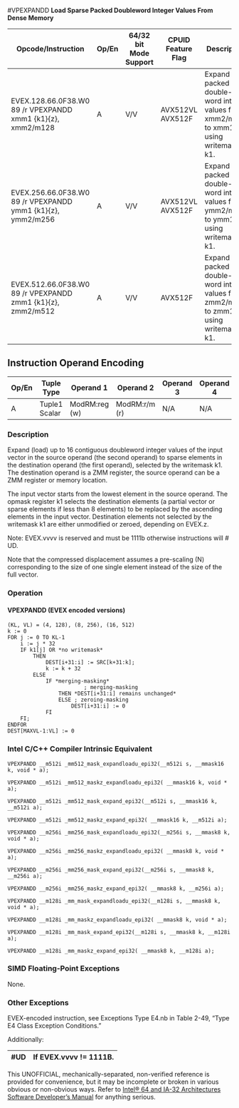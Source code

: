 #VPEXPANDD
**Load Sparse Packed Doubleword Integer Values From Dense Memory**

| Opcode/Instruction                                          | Op/En | 64/32 bit Mode Support | CPUID Feature Flag | Description                                                                         |
| ----------------------------------------------------------- | ----- | ---------------------- | ------------------ | ----------------------------------------------------------------------------------- |
| EVEX.128.66.0F38.W0 89 /r VPEXPANDD xmm1 {k1}{z}, xmm2/m128 | A     | V/V                    | AVX512VL AVX512F   | Expand packed double-word integer values from xmm2/m128 to xmm1 using writemask k1. |
| EVEX.256.66.0F38.W0 89 /r VPEXPANDD ymm1 {k1}{z}, ymm2/m256 | A     | V/V                    | AVX512VL AVX512F   | Expand packed double-word integer values from ymm2/m256 to ymm1 using writemask k1. |
| EVEX.512.66.0F38.W0 89 /r VPEXPANDD zmm1 {k1}{z}, zmm2/m512 | A     | V/V                    | AVX512F            | Expand packed double-word integer values from zmm2/m512 to zmm1 using writemask k1. |

## Instruction Operand Encoding

| Op/En | Tuple Type    | Operand 1     | Operand 2     | Operand 3 | Operand 4 |
| ----- | ------------- | ------------- | ------------- | --------- | --------- |
| A     | Tuple1 Scalar | ModRM:reg (w) | ModRM:r/m (r) | N/A       | N/A       |

### Description

Expand (load) up to 16 contiguous doubleword integer values of the input vector in the source operand (the second operand) to sparse elements in the destination operand (the first operand), selected by the writemask k1. The destination operand is a ZMM register, the source operand can be a ZMM register or memory location.

The input vector starts from the lowest element in the source operand. The opmask register k1 selects the destination elements (a partial vector or sparse elements if less than 8 elements) to be replaced by the ascending elements in the input vector. Destination elements not selected by the writemask k1 are either unmodified or zeroed, depending on EVEX.z.

Note: EVEX.vvvv is reserved and must be 1111b otherwise instructions will #​​​UD.

Note that the compressed displacement assumes a pre-scaling (N) corresponding to the size of one single element instead of the size of the full vector.

### Operation

#### VPEXPANDD (EVEX encoded versions)

```
(KL, VL) = (4, 128), (8, 256), (16, 512)
k := 0
FOR j := 0 TO KL-1
    i := j * 32
    IF k1[j] OR *no writemask*
        THEN
            DEST[i+31:i] := SRC[k+31:k];
            k := k + 32
        ELSE
            IF *merging-masking*
                        ; merging-masking
                THEN *DEST[i+31:i] remains unchanged*
                ELSE ; zeroing-masking
                    DEST[i+31:i] := 0
            FI
    FI;
ENDFOR
DEST[MAXVL-1:VL] := 0

```

### Intel C/C++ Compiler Intrinsic Equivalent

```
VPEXPANDD __m512i _mm512_mask_expandloadu_epi32(__m512i s, __mmask16 k, void * a);

```

```
VPEXPANDD __m512i _mm512_maskz_expandloadu_epi32( __mmask16 k, void * a);

```

```
VPEXPANDD __m512i _mm512_mask_expand_epi32(__m512i s, __mmask16 k, __m512i a);

```

```
VPEXPANDD __m512i _mm512_maskz_expand_epi32( __mmask16 k, __m512i a);

```

```
VPEXPANDD __m256i _mm256_mask_expandloadu_epi32(__m256i s, __mmask8 k, void * a);

```

```
VPEXPANDD __m256i _mm256_maskz_expandloadu_epi32( __mmask8 k, void * a);

```

```
VPEXPANDD __m256i _mm256_mask_expand_epi32(__m256i s, __mmask8 k, __m256i a);

```

```
VPEXPANDD __m256i _mm256_maskz_expand_epi32( __mmask8 k, __m256i a);

```

```
VPEXPANDD __m128i _mm_mask_expandloadu_epi32(__m128i s, __mmask8 k, void * a);

```

```
VPEXPANDD __m128i _mm_maskz_expandloadu_epi32( __mmask8 k, void * a);

```

```
VPEXPANDD __m128i _mm_mask_expand_epi32(__m128i s, __mmask8 k, __m128i a);

```

```
VPEXPANDD __m128i _mm_maskz_expand_epi32( __mmask8 k, __m128i a);

```

### SIMD Floating-Point Exceptions

None.

### Other Exceptions

EVEX-encoded instruction, see Exceptions Type E4.nb in Table 2-49, “Type E4 Class Exception Conditions.”

Additionally:

| #​​​UD | If EVEX.vvvv != 1111B. |
| ------ | ---------------------- |

This UNOFFICIAL, mechanically-separated, non-verified reference is provided for convenience, but it may be
incomplete or broken in various obvious or non-obvious
ways. Refer to [Intel® 64 and IA-32 Architectures Software Developer’s Manual](https://software.intel.com/en-us/download/intel-64-and-ia-32-architectures-sdm-combined-volumes-1-2a-2b-2c-2d-3a-3b-3c-3d-and-4) for anything serious.
